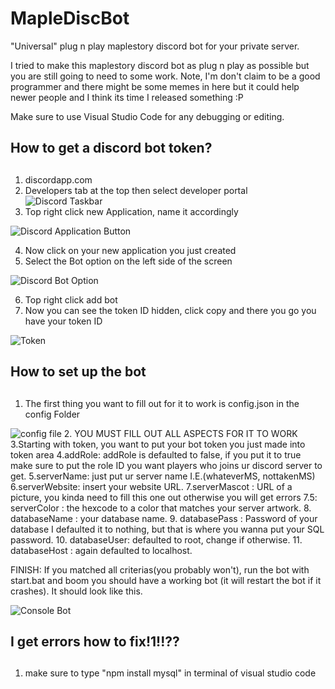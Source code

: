 # MapleDiscBot
"Universal" plug n play maplestory discord bot for your private server.

I tried to make this maplestory discord bot as plug n play as possible but you are still going to need to some work.
Note, I'm don't claim to be a good programmer and there might be some memes in here but it could help newer people
and I think its time I released something :P

Make sure to use Visual Studio Code for any debugging or editing.

## How to get a discord bot token? <h2>
1. discordapp.com
2. Developers tab at the top then select developer portal
![Discord Taskbar](https://media.discordapp.net/attachments/631249406775132182/722900574022139925/fa160fc47785eeb2a73f763244dcef34.png)
3. Top right click new Application, name it accordingly
  
![Discord Application Button](https://cdn.discordapp.com/attachments/631249406775132182/722901729573863424/eb9cd2edd04845b4a5a9581f7f897cc1.png)

4. Now click on your new application you just created
5. Select the Bot option on the left side of the screen

![Discord Bot Option](https://cdn.discordapp.com/attachments/631249406775132182/722902298896105544/454736b9a5d5ce7e45dc2aedad8b8d34.png)

6. Top right click add bot
7. Now you can see the token ID hidden, click copy and there you go you have your token ID

![Token](https://cdn.discordapp.com/attachments/631249406775132182/722902431893028905/e6a8b8f3fae0e3f6650d7e5e6ac148b8.png)


## How to set up the bot <h2>
1. The first thing you want to fill out for it to work is config.json in the config Folder
  
  ![config file](https://cdn.discordapp.com/attachments/631249406775132182/722903468884623360/9374ffcdfbe7479e389cbbe079fb83d5.png)
2. YOU MUST FILL OUT ALL ASPECTS FOR IT TO WORK
3.Starting with token, you want to put your bot token you just made into token area
4.addRole: addRole is defaulted to false, if you put it to true make sure to put the role ID you want players who joins ur discord server to get.
5.serverName: just put ur server name I.E.(whateverMS, nottakenMS)
6.serverWebsite: insert your website URL.
7.serverMascot : URL of a picture, you kinda need to fill this one out otherwise you will get errors
7.5: serverColor : the hexcode to a color that matches your server artwork.
8. databaseName : your database name.
9. databasePass : Password of your database I defaulted it to nothing, but that is where you wanna put your SQL password.
10. databaseUser: defaulted to root, change if otherwise.
11. databaseHost : again defaulted to localhost.

FINISH: If you matched all criterias(you probably won't), run the bot with start.bat and boom you should have a working bot (it will restart the bot if it crashes).
It should look like this.

![Console Bot](https://cdn.discordapp.com/attachments/631249406775132182/722905288268578877/e24282ae54c99746c077e6b13d69e049.png)

## I get errors how to fix!1!!?? <h2>
1. make sure to type "npm install mysql" in terminal of visual studio code
